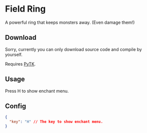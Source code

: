 # Field Ring

A powerful ring that keeps monsters away. (Even damage them!)

## Download

Sorry, currently you can only download source code and compile by yourself.

Requires [PyTK](https://www.nexusmods.com/stardewvalley/mods/1726).

## Usage

Press H to show enchant menu.

## Config

```json
{
  "key": "H" // The key to show enchant menu.
}
```

